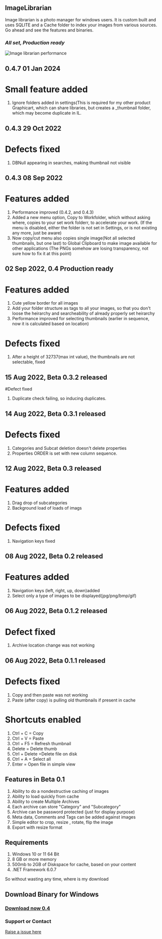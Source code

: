 
## ImageLibrarian

Image librarian is a photo manager for windows users. It is custom built and uses SQLITE and a Cache folder to index your images from various sources. Go ahead and see the features and binaries.

### _All set, Production ready_

![Image librarian performance](https://drive.google.com/uc?export=view&id=1dQgzYhZjMlgrsE1cxxE9PXJ-8cX2_mmV)
## 0.4.7 01 Jan 2024
# Small feature added
1. Ignore folders added in settings(This is required for my other product Graphicart, which can share libraries, but creates a _thumbnail folder, which may become duplicate in IL.

## 0.4.3 29 Oct 2022
# Defects fixed
1. DBNull appearing in searches, making thumbnail not visible

## 0.4.3 08 Sep 2022
# Features added
1. Performance improved (0.4.2, and 0.4.3)
2. Added a new menu option, Copy to Workfolder, which without asking where, copies to your set work folderr, to accelerate your work. 
(If the menu is disabled, either the folder is not set in Settings, or is not existing any more, just be aware)
3. Now copy/cut menu also copies single image(Not all selected thumbnails, but one last) to Global Clipboard to make image available for other applications (The PNGs somehow are losing transparency, not sure how to fix it at this point)


## 02 Sep 2022, 0.4 Production ready
# Features added
1. Cute yellow border for all images
2. Add your folder structure as tags to all your images, so that you don't loose the heirarchy and searcheability of already properly set heirarchy
3. Performance improved for selecting thumbnails (earlier in sequence, now it is calculated based on location)

# Defects fixed
1. After a height of 32737(max int value), the thumbnails are not selectable, fixed


## 15 Aug 2022, Beta 0.3.2 released
#Defect fixed
1. Duplicate check failing, so inducing duplicates.

## 14 Aug 2022, Beta 0.3.1 released
# Defects fixed
1. Categories and Subcat deletion doesn't delete properties
2. Properties ORDER is set with new column sequence.

## 12 Aug 2022, Beta 0.3 released
# Features added
1. Drag drop of subcategories
2. Background load of loads of imags
# Defects fixed
1. Navigation keys fixed

## 08 Aug 2022, Beta 0.2 released
# Features added
1. Navigation keys (left, right, up, down)added
2. Select only a type of images to be displayed(jpg/png/bmp/gif)

## 06 Aug 2022, Beta 0.1.2 released
# Defect fixed
1. Archive location change was not working

## 06 Aug 2022, Beta 0.1.1 released

# Defects fixed
1. Copy and then paste was not working 
2. Paste (after copy) is pulling old thumbnails if present in cache

# Shortcuts enabled
1. Ctrl + C = Copy
2. Ctrl + V = Paste
3. Ctrl + F5 = Refresh thumbnail
4. Delete = Delete thumb
5. Ctrl + Delete =Delete file on disk
6. Ctrl + A = Select all 
7. Enter = Open file in simple view

## Features in Beta 0.1
1. Ability to do a nondestructive caching of images 
2. Ability to load quickly from cache
3. Ability to create Multiple Archives
4. Each archive can store "Category" and "Subcategory"
5. Archive can be password protected (just for display purpose)
6. Meta data, Comments and Tags can be added against images 
7. Simple editor to crop, resize , rotate, flip the image
8. Export with resize format 

## Requirements
1. Windows 10 or 11 64 Bit
2. 8 GB or more memory
3. 500mb to 2GB of Diskspace for cache, based on your content
4. .NET Framework 6.0.7



So without wasting any time, where is my download
## Download Binary for Windows

### [Download now 0.4 ](https://vijaysridhara.gumroad.com/l/imagelibrarian)

### Support or Contact
[Raise a issue here](https://github.com/vijaysridhara/ImageLibrarian/issues)

